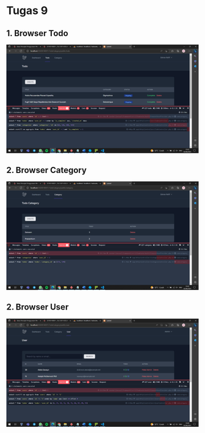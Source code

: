 # Tugas 9

## 1. Browser Todo
![Alt text](screenshot/tugas9/browsertodo.png)
## 2. Browser Category
![Alt text](screenshot/tugas9/browsercategory.png)
## 2. Browser User
![Alt text](screenshot/tugas9/broweseruser.png)
